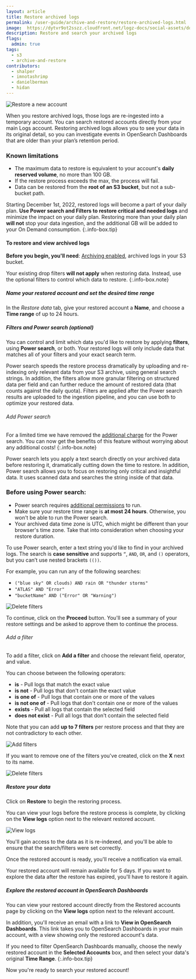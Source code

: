 ```yaml
---
layout: article
title: Restore archived logs
permalink: /user-guide/archive-and-restore/restore-archived-logs.html
image:  https://dytvr9ot2sszz.cloudfront.net/logz-docs/social-assets/docs-social.jpg
description: Restore and search your archived logs
flags:
  admin: true
tags:
  - s3
  - archive-and-restore
contributors:
  - shalper
  - imnotashrimp
  - danielberman
  - hidan
---
```


![Restore a new account](https://dytvr9ot2sszz.cloudfront.net/logz-docs/archive-and-restore/restore-new-screen.png)

When you restore archived logs,
those logs are re-ingested into a temporary account. You can search restored accounts directly from your main Logs account.
Restoring archived logs allows you to see your data in its original detail,
so you can investigate events in OpenSearch Dashboards that are older than your plan’s retention period.


### Known limitations

* The maximum data to restore is equivalent to your account's **daily reserved volume**, no more than 100 GB.
* If the restore process exceeds the max, the process will fail.
* Data can be restored from the **root of an S3 bucket**, but not a sub-bucket path.

Starting December 1st, 2022, restored logs will become a part of your daily plan. **Use Power search and Filters to restore critical and needed logs** and minimize the impact on your daily plan. Restoring more than your daily plan **will not** stop your data ingestion, and the additional GB will be added to your On Demand consumption.
{:.info-box.tip}


#### To restore and view archived logs

**Before you begin, you'll need**:
[Archiving enabled](https://app.logz.io/#/dashboard/tools/archive-and-restore),
archived logs in your S3 bucket.

Your existing drop filters **will not apply** when restoring data. Instead, use the optional filters to control which data to restore.
{:.info-box.note}


<div class="tasklist">


##### Name your restored account and set the desired time range


In the _Restore data_ tab, give your restored account a **Name**, and choose a **Time range** of up to 24 hours.



<!-- ##### Make your preparations

There are a few things you need to check before you begin the process.

<!-- 1. Double-check your [Drop filters]({{site.baseurl}}/user-guide/accounts/drop-filters/) to make sure logs you need won't be filtered.

    If you're planning to restore logs that could be dropped by your drop-filters, you'll need to first make the necessary changes to your drop-filters before restoring. Otherwise the logs will just be dropped right after they are restored, and before   they reach your Logz.io account. 

2. The max data you can restore per restore process is equivalent to your account's daily **reserved volume**, and no more than 100 GB.
  
    If the limit is exceeded, the restore will **fail at the end of the process**.

    It's best to restore data for the smallest time frame, to ensure that the volume of data to be restored will not approach the max limit.
    {:.info-box.important} -->

##### Filters and Power search (optional) 


You can control and limit which data you'd like to restore by applying **filters**, using **Power search**, or both. Your restored logs will only include data that matches all of your filters and your exact search term.

Power search speeds the restore process dramatically by uploading and re-indexing only relevant data from your S3 archive, using general search strings.
In addition, the filters allow more granular filtering on structured data per field and can further reduce the amount of restored data (that counts against the daily quota). Filters are applied after the Power search results are uploaded to the ingestion pipeline, and you can use both to optimize your restored data.

###### Add Power search

<!-- info-box-start:info -->
For a limited time we have removed the [additional charge](https://logz.io/pricing/) for the Power search. You can now get the benefits of this feature without worrying about any additional costs!
{:.info-box.note}
<!-- info-box-end -->

Power search lets you apply a text search directly on your archived data before restoring it, dramatically cutting down the time to restore. In addition, Power search allows you to focus on restoring only critical and insightful data. It uses scanned data and searches the string inside of that data.

### Before using Power search:


* Power search requires [additional permissions](/user-guide/archive-and-restore/set-s3-permissions.html#add-power-search-permissions) to run.
* Make sure your restore time range is **at most 24 hours**. Otherwise, you won't be able to run the Power search.
* Your archived data time zone is UTC, which might be different than your browser's time zone. Take that into consideration when choosing your restore duration.


To use Power search, enter a text string you'd like to find in your archived logs. The search is **case sensitive** and supports  `“`, `AND`, `OR`, and `()` operators, but you can’t use nested brackets `(())`. 


For example, you can run any of the following searches:

* `("blue sky" OR clouds) AND rain OR "thunder storms"`
* `"ATLAS" AND "Error"`
* `"bucketName" AND ("Error" OR "Warning")`


![Delete filters](https://dytvr9ot2sszz.cloudfront.net/logz-docs/power-search/Restore-settings.png)

To continue, click on the **Proceed** button. You'll see a summary of your restore settings and be asked to approve them to continue the process.



###### Add a filter

To add a filter, click on **Add a filter** and choose the relevant field, operator, and value.

You can choose between the following operators:

* **is** - Pull logs that match the exact value
* **is not** - Pull logs that don't contain the exact value
* **is one of** - Pull logs that contain one or more of the values
* **is not one of** - Pull logs that don't contain one or more of the values
* **exists** - Pull all logs that contain the selected field
* **does not exist** - Pull all logs that don't contain the selected field

Note that you can add **up to 7 filters** per restore process and that they are not contradictory to each other.

![Add filters](https://dytvr9ot2sszz.cloudfront.net/logz-docs/archive-and-restore/add-a-filter.png)

If you want to remove one of the filters you've created, click on the **X** next to its name.

![Delete filters](https://dytvr9ot2sszz.cloudfront.net/logz-docs/archive-and-restore/delete-filter.png)




##### Restore your data


Click on **Restore** to begin the restoring process.

You can view your logs before the restore process is complete, by clicking on the **View logs** option next to the relevant restored account.

![View logs](https://dytvr9ot2sszz.cloudfront.net/logz-docs/archive-and-restore/restore-new-screen.png)

You'll gain access to the data as it is re-indexed, and you'll be able to ensure that the search/filters were set correctly.

Once the restored account is ready, you'll receive a notification via email.

Your restored account will remain available for 5 days. If you want to explore the data after the restore has expired, you'll have to restore it again.

##### Explore the restored account in OpenSearch Dashboards

You can view your restored account directly from the Restored accounts page by clicking on the **View logs** option next to the relevant account.



In addition, you'll receive an email with a link to **View in OpenSearch Dashboards**.
This link takes you to OpenSearch Dashboards in your main account, with a view showing only the restored account's data.


If you need to filter OpenSearch Dashboards manually, choose the newly restored account in the **Selected Accounts** box,
and then select your data's original **Time Range**.
{:.info-box.tip}

Now you're ready to search your restored account!

</div>
